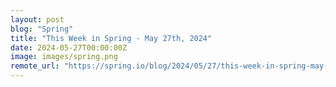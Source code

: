 ```yaml
---
layout: post
blog: "Spring"
title: "This Week in Spring - May 27th, 2024"
date: 2024-05-27T00:00:00Z
image: images/spring.png
remote_url: "https://spring.io/blog/2024/05/27/this-week-in-spring-may-27th-2024"
---
```

